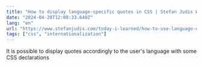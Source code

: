 ```yaml
---
title: "How to display language-specific quotes in CSS | Stefan Judis Web Development"
date: "2024-04-28T12:08:33.640Z"
lang: "en"
url: "https://www.stefanjudis.com/today-i-learned/how-to-use-language-dependent-quotes-in-css/"
tags: ["css", "internationalization"]
---
```


It is possible to display quotes accordingly to the user's language with some CSS declarations